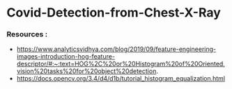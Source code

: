 # Covid-Detection-from-Chest-X-Ray


### Resources : 
- https://www.analyticsvidhya.com/blog/2019/09/feature-engineering-images-introduction-hog-feature-descriptor/#:~:text=HOG%2C%20or%20Histogram%20of%20Oriented,vision%20tasks%20for%20object%20detection.
- https://docs.opencv.org/3.4/d4/d1b/tutorial_histogram_equalization.html
         
